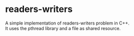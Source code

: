 # readers-writers
A simple implementation of readers-writers problem in C++.\
It uses the pthread library and a file as shared resource.
